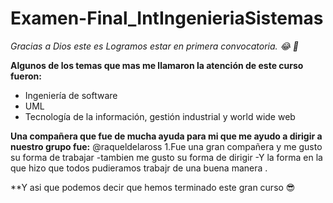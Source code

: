# Examen-Final_IntIngenieriaSistemas
*Gracias a Dios este es Logramos estar en primera convocatoria. :joy:  🙌*

**Algunos de los temas que mas me llamaron la atención de este curso fueron:**
* Ingeniería de software
* UML
* Tecnología de la información, gestión industrial y world wide web

**Una compañera que  fue de mucha ayuda para mi que me ayudo a dirigir a nuestro grupo fue:**
@raqueldelaross 
1.Fue una gran compañera y me gusto su forma de trabajar
  -tambien me gusto su forma de dirigir
   -Y la forma en la que hizo que  todos pudieramos trabajr de una buena manera .
   
**Y asi que podemos decir que hemos terminado este gran curso   😎
